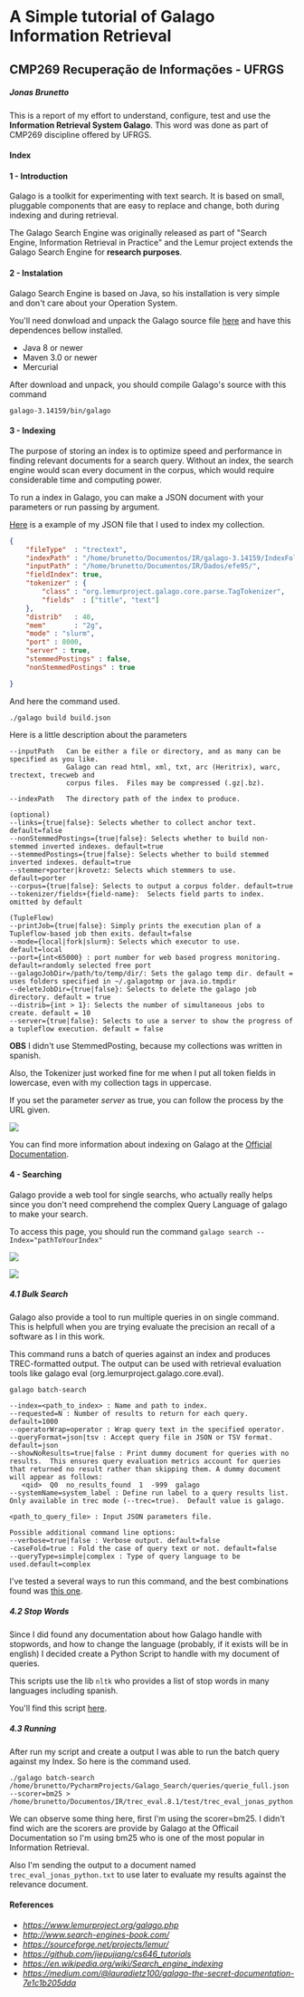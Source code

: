 # A Simple tutorial of Galago Information Retrieval

## CMP269 Recuperação de Informações - UFRGS
##### Jonas Brunetto
This is a report of my effort to understand, configure, test and use the **Information Retrieval System Galago**. This word was done as part of CMP269 discipline offered by UFRGS.

#### Index



#### 1 - Introduction
Galago is a toolkit for experimenting with text search. It is based on small, pluggable components that are easy to replace and change, both during indexing and during retrieval.

The Galago Search Engine was originally released as part of "Search Engine, Information Retrieval in Practice" and the Lemur project extends the Galago Search Engine for **research purposes**.

#### 2 - Instalation

Galago Search Engine is based on Java, so his installation is very simple and don't care about your Operation System.

You'll need donwload and unpack the Galago source file [here](https://sourceforge.net/projects/lemur/files/lemur/galago-3.14159/) and have this dependences bellow installed.

- Java 8 or newer
- Maven 3.0 or newer
- Mercurial

After download and unpack, you should compile Galago's source with this command

```
galago-3.14159/bin/galago
```

#### 3 - Indexing

The purpose of storing an index is to optimize speed and performance in finding relevant documents for a search query. Without an index, the search engine would scan every document in the corpus, which would require considerable time and computing power.

To run a index in Galago, you can make a JSON document with your parameters or run passing by argument.

[Here](conf/build.json) is a example of my JSON file that I used to index my collection.

```json
{
    "fileType"  : "trectext",
    "indexPath" : "/home/brunetto/Documentos/IR/galago-3.14159/IndexFolder/",
    "inputPath" : "/home/brunetto/Documentos/IR/Dados/efe95/",    
    "fieldIndex": true,
    "tokenizer" : {
        "class" : "org.lemurproject.galago.core.parse.TagTokenizer",
        "fields"  : ["title", "text"]
    },    
    "distrib"   : 40,
    "mem"       : "2g",
    "mode" : "slurm",
    "port" : 8000,
    "server" : true,
    "stemmedPostings" : false,
    "nonStemmedPostings" : true

} 
```


And here the command used.
```
./galago build build.json
```

Here is a little description about the parameters
```
--inputPath   Can be either a file or directory, and as many can be specified as you like. 
              Galago can read html, xml, txt, arc (Heritrix), warc, trectext, trecweb and
              corpus files.  Files may be compressed (.gz|.bz).

--indexPath   The directory path of the index to produce.

(optional)
--links={true|false}: Selects whether to collect anchor text. default=false
--nonStemmedPostings={true|false}: Selects whether to build non-stemmed inverted indexes. default=true
--stemmedPostings={true|false}: Selects whether to build stemmed inverted indexes. default=true
--stemmer+porter|krovetz: Selects which stemmers to use. default=porter
--corpus={true|false}: Selects to output a corpus folder. default=true
--tokenizer/fields+{field-name}:  Selects field parts to index. omitted by default

(TupleFlow)
--printJob={true|false}: Simply prints the execution plan of a Tupleflow-based job then exits. default=false
--mode={local|fork|slurm}: Selects which executor to use. default=local
--port={int<65000} : port number for web based progress monitoring. default=randomly selected free port
--galagoJobDir=/path/to/temp/dir/: Sets the galago temp dir. default = uses folders specified in ~/.galagotmp or java.io.tmpdir
--deleteJobDir={true|false}: Selects to delete the galago job directory. default = true
--distrib={int > 1}: Selects the number of simultaneous jobs to create. default = 10
--server={true|false}: Selects to use a server to show the progress of a tupleflow execution. default = false
```
**OBS** I didn't use StemmedPosting, because my collections was written in spanish.

Also, the Tokenizer just worked fine for me when I put all token fields in lowercase, even with my collection tags in uppercase.

If you set the parameter _server_ as true, you can follow the process by the URL given.

![](doc/build_complete.png)

You can find more information about indexing on Galago at the [Official Documentation](https://sourceforge.net/p/lemur/wiki/Galago%20Indexing/).

#### 4 - Searching

Galago provide a web tool for single searchs, who actually really helps since you don't need comprehend the complex Query Language of galago to make your search.

To access this page, you should run the command `galago search --Index="pathToYourIndex"` 

![](doc/search_command.png)

![](doc/search_web.png)


##### 4.1 Bulk Search

Galago also provide a tool to run multiple queries in on single command. This is helpfull when you are trying evaluate the precision an recall of a software as I in this work.

This command runs a batch of queries against an index and produces TREC-formatted output. The output can be used with retrieval evaluation tools like galago eval (org.lemurproject.galago.core.eval). 

```
galago batch-search

--index=<path_to_index> : Name and path to index.
--requested=N : Number of results to return for each query. default=1000
--operatorWrap=operator : Wrap query text in the specified operator.  
--queryFormat=json|tsv : Accept query file in JSON or TSV format. default=json
--showNoResults=true|false : Print dummy document for queries with no results.  This ensures query evaluation metrics account for queries that returned no result rather than skipping them. A dummy document will appear as follows:
   <qid>  Q0  no_results_found  1  -999  galago
--systemName=system_label : Define run label to a query results list.  Only available in trec mode (--trec=true).  Default value is galago.

<path_to_query_file> : Input JSON parameters file.

Possible additional command line options:
--verbose=true|false : Verbose output. default=false
-caseFold=true : Fold the case of query text or not. default=false
--queryType=simple|complex : Type of query language to be used.default=complex
```

I've tested a several ways to run this command, and the best combinations found was [this one](queries/querie_full.json).

##### 4.2 Stop Words
Since I did found any documentation about how Galago handle with stopwords, and how to change the language (probably, if it exists will be in english) I decided create a Python Script to handle with my document of queries.

This scripts use the lib `nltk` who provides a list of stop words in many languages including spanish.

You'll find this script [here](src/remove_stopwords.py).

##### 4.3 Running
After run my script and create a output I was able to run the batch query against my Index. So here is the command used.

```
./galago batch-search /home/brunetto/PycharmProjects/Galago_Search/queries/querie_full.json --scorer=bm25 > /home/brunetto/Documentos/IR/trec_eval.8.1/test/trec_eval_jonas_python.txt
```

We can observe some thing here, first I'm using the scorer=bm25. I didn't find wich are the scorers are provide by Galago at the Officail Documentation so I'm using bm25 who is one of the most popular in Information Retrieval.

Also I'm sending the output to a document named `trec_eval_jonas_python.txt` to use later to evaluate my results against the relevance document.




#### References
- _https://www.lemurproject.org/galago.php_
- _http://www.search-engines-book.com/_
- _https://sourceforge.net/projects/lemur/_
- _https://github.com/jiepujiang/cs646_tutorials_
- _https://en.wikipedia.org/wiki/Search_engine_indexing_
- _https://medium.com/@lauradietz100/galago-the-secret-documentation-7e1c1b205dda_
